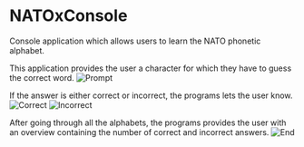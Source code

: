 # NATOxConsole
Console application which allows users to learn the NATO phonetic alphabet. 

This application provides the user a character for which they have to guess the correct word. 
![Prompt](https://github.com/eluthro/NATOxConsole/blob/master/Resources/Prompt.png)

If the answer is either correct or incorrect, the programs lets the user know. 
![Correct](https://github.com/eluthro/NATOxConsole/blob/master/Resources/Correct.png)
![Incorrect](https://github.com/eluthro/NATOxConsole/blob/master/Resources/Incorrect.png)

After going through all the alphabets, the programs provides the user with an overview containing the number of correct and incorrect answers. 
![End](https://github.com/eluthro/NATOxConsole/blob/master/Resources/End.png)
